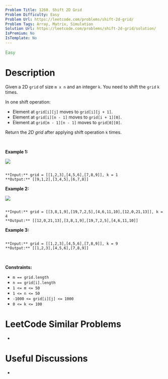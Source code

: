```yaml
---
Problem Title: 1260. Shift 2D Grid
Problem Difficulty: Easy
Problem Url: https://leetcode.com/problems/shift-2d-grid/
Problem Tags: Array, Matrix, Simulation
Solution Url: https://leetcode.com/problems/shift-2d-grid/solution/
IsPremium: No
IsTemplate: No
---
```


<span style="color: rgb(67, 160, 71);">Easy</span>

# Description

Given a 2D `grid` of size `m x n` and an integer `k`. You need to shift the `grid` `k` times.


In one shift operation:


* Element at `grid[i][j]` moves to `grid[i][j + 1]`.
* Element at `grid[i][n - 1]` moves to `grid[i + 1][0]`.
* Element at `grid[m - 1][n - 1]` moves to `grid[0][0]`.


Return the *2D grid* after applying shift operation `k` times.


 


**Example 1:**


![](https://assets.leetcode.com/uploads/2019/11/05/e1.png)

```

**Input:** grid = [[1,2,3],[4,5,6],[7,8,9]], k = 1
**Output:** [[9,1,2],[3,4,5],[6,7,8]]

```

**Example 2:**


![](https://assets.leetcode.com/uploads/2019/11/05/e2.png)

```

**Input:** grid = [[3,8,1,9],[19,7,2,5],[4,6,11,10],[12,0,21,13]], k = 4
**Output:** [[12,0,21,13],[3,8,1,9],[19,7,2,5],[4,6,11,10]]

```

**Example 3:**



```

**Input:** grid = [[1,2,3],[4,5,6],[7,8,9]], k = 9
**Output:** [[1,2,3],[4,5,6],[7,8,9]]

```

 


**Constraints:**


* `m == grid.length`
* `n == grid[i].length`
* `1 <= m <= 50`
* `1 <= n <= 50`
* `-1000 <= grid[i][j] <= 1000`
* `0 <= k <= 100`




# LeetCode Similar Problems

- []()

# Useful Discussions

- []()
